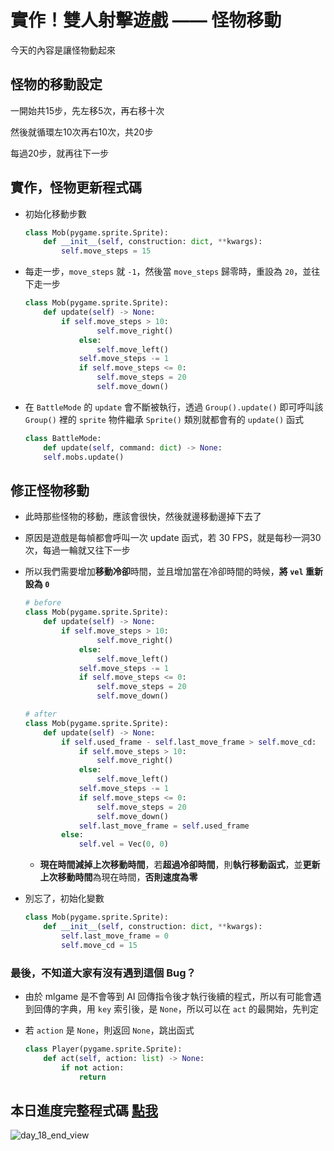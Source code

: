 # 實作！雙人射擊遊戲 —— 怪物移動

今天的內容是讓怪物動起來

## 怪物的移動設定

一開始共15步，先左移5次，再右移十次

然後就循環左10次再右10次，共20步

每過20步，就再往下一步

## 實作，怪物更新程式碼

- 初始化移動步數
    
    ```python
    class Mob(pygame.sprite.Sprite):
        def __init__(self, construction: dict, **kwargs):
            self.move_steps = 15
    ```
    
- 每走一步，`move_steps` 就 `-1`，然後當 `move_steps` 歸零時，重設為 `20`，並往下走一步
    
    ```python
    class Mob(pygame.sprite.Sprite):
        def update(self) -> None:
            if self.move_steps > 10:
                    self.move_right()
                else:
                    self.move_left()
                self.move_steps -= 1
                if self.move_steps <= 0:
                    self.move_steps = 20
                    self.move_down()
    ```
    
- 在 `BattleMode` 的 `update` 會不斷被執行，透過 `Group().update()` 即可呼叫該 `Group()` 裡的 `sprite` 物件繼承 `Sprite()` 類別就都會有的 `update()` 函式
    
    ```python
    class BattleMode:
        def update(self, command: dict) -> None:
        self.mobs.update()
    ```
    

## 修正怪物移動

- 此時那些怪物的移動，應該會很快，然後就邊移動邊掉下去了
- 原因是遊戲是每幀都會呼叫一次 update 函式，若 30 FPS，就是每秒一洞30次，每過一輪就又往下一步
- 所以我們需要增加**移動冷卻**時間，並且增加當在冷卻時間的時候，**將 `vel` 重新設為 `0`**
    
    ```python
    # before
    class Mob(pygame.sprite.Sprite):
        def update(self) -> None:
            if self.move_steps > 10:
                    self.move_right()
                else:
                    self.move_left()
                self.move_steps -= 1
                if self.move_steps <= 0:
                    self.move_steps = 20
                    self.move_down()
    ```
    
    ```python
    # after
    class Mob(pygame.sprite.Sprite):
        def update(self) -> None:
            if self.used_frame - self.last_move_frame > self.move_cd:
                if self.move_steps > 10:
                    self.move_right()
                else:
                    self.move_left()
                self.move_steps -= 1
                if self.move_steps <= 0:
                    self.move_steps = 20
                    self.move_down()
                self.last_move_frame = self.used_frame
            else:
                self.vel = Vec(0, 0)
    ```
    
    - **現在時間減掉上次移動時間**，若**超過冷卻時間**，則**執行移動函式**，並**更新上次移動時間**為現在時間，**否則速度為零**
- 別忘了，初始化變數
    
    ```python
    class Mob(pygame.sprite.Sprite):
        def __init__(self, construction: dict, **kwargs):
            self.last_move_frame = 0
            self.move_cd = 15
    ```
    

### 最後，不知道大家有沒有遇到這個 Bug？

- 由於 mlgame 是不會等到 AI 回傳指令後才執行後續的程式，所以有可能會遇到回傳的字典，用 `key` 索引後，是 `None`，所以可以在 `act` 的最開始，先判定
- 若 `action` 是 `None`，則返回 `None`，跳出函式
    
    ```python
    class Player(pygame.sprite.Sprite):
        def act(self, action: list) -> None:
            if not action:
                return
    ```
    
## 本日進度完整程式碼 [點我](https://github.com/Jesse-Jumbo/TankMan/tree/ThomeMan_day_18)

![day_18_end_view](https://raw.githubusercontent.com/Jesse-Jumbo/MLGameTemplate/main/Iron_article_2022/image/day_18_end_view.gif)
